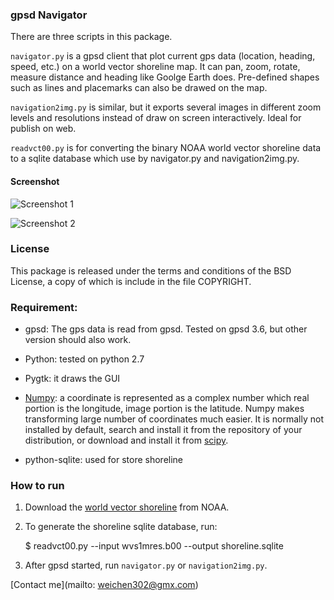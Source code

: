 ### gpsd Navigator

There are three scripts in this package.

`navigator.py` is a gpsd client that plot current gps data (location, heading,
speed, etc.) on a world vector shoreline map. It can pan, zoom, rotate, measure
distance and heading like Goolge Earth does.  Pre-defined shapes such as lines
and placemarks can also be drawed on the map.

`navigation2img.py` is similar, but it exports several images in different zoom
levels and resolutions instead of draw on screen interactively. Ideal for
publish on web.

`readvct00.py` is for converting the binary NOAA world vector shoreline data to
a sqlite database which use by navigator.py and navigation2img.py.

#### Screenshot

![Screenshot 1][]

![Screenshot 2][]


### License

This package is released under the terms and conditions of the BSD License, a
copy of which is include in the file COPYRIGHT.


### Requirement:

 * gpsd: The gps data is read from gpsd. Tested on gpsd 3.6, but other version
should also work.

 * Python: tested on python 2.7

 * Pygtk: it draws the GUI

 * [Numpy][]: a coordinate is represented as a complex number which real portion
  is the longitude, image portion is the latitude. Numpy makes transforming
large number of coordinates much easier. It is normally not installed by
default, search and install it from the repository of your distribution, or
download and install it from [scipy][].

 * python-sqlite: used for store shoreline


### How to run

1. Download the [world vector shoreline][] from NOAA.

2. To generate the shoreline sqlite database, run:

    $ readvct00.py --input wvs1mres.b00 --output shoreline.sqlite

3. After gpsd started, run `navigator.py` or `navigation2img.py`.



[Contact me](mailto: weichen302@gmx.com)

[world vector shoreline]: http://www.ngdc.noaa.gov/mgg/dat/geodas/coastlines/LittleEndian/wvs1mres.b00
[Screenshot 1]: https://raw.github.com/infinet/gpsd-navigator/gh-pages/images/screenshot_3.png
[Screenshot 2]: https://raw.github.com/infinet/gpsd-navigator/gh-pages/images/screenshot_4.png
[gpsd]: http://www.catb.org/gpsd/
[scipy]: http://www.scipy.org
[Numpy]: http://www.numpy.org
